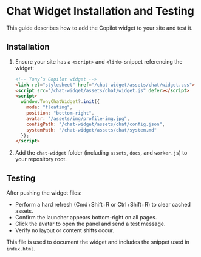 # Chat Widget Installation and Testing

This guide describes how to add the Copilot widget to your site and test it.

## Installation

1. Ensure your site has a `<script>` and `<link>` snippet referencing the widget:
   ```html
   <!-- Tony’s Copilot widget -->
   <link rel="stylesheet" href="/chat-widget/assets/chat/widget.css">
   <script src="/chat-widget/assets/chat/widget.js" defer></script>
   <script>
     window.TonyChatWidget?.init({
       mode: "floating",
       position: "bottom-right",
       avatar: "/assets/img/profile-img.jpg",
       configPath: "/chat-widget/assets/chat/config.json",
       systemPath: "/chat-widget/assets/chat/system.md"
     });
   </script>
   ```

2. Add the `chat-widget` folder (including `assets`, `docs`, and `worker.js`) to your repository root.

## Testing

After pushing the widget files:

- Perform a hard refresh (Cmd+Shift+R or Ctrl+Shift+R) to clear cached assets.
- Confirm the launcher appears bottom-right on all pages.
- Click the avatar to open the panel and send a test message.
- Verify no layout or content shifts occur.

This file is used to document the widget and includes the snippet used in `index.html`.
